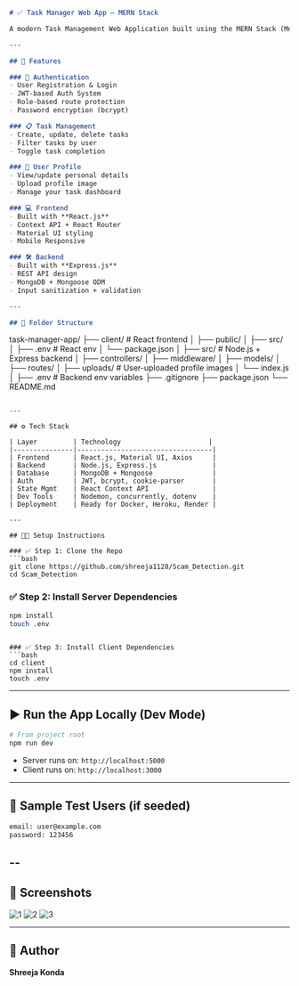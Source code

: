 

```markdown
# ✅ Task Manager Web App – MERN Stack

A modern Task Management Web Application built using the MERN Stack (MongoDB, Express.js, React.js, Node.js). This project is fully functional with **user authentication**, **profile management**, and **task CRUD** (Create, Read, Update, Delete) operations. Designed with clean architecture, responsive UI, and secure backend.

---

## 🚀 Features

### 🔐 Authentication
- User Registration & Login
- JWT-based Auth System
- Role-based route protection
- Password encryption (bcrypt)

### 📋 Task Management
- Create, update, delete tasks
- Filter tasks by user
- Toggle task completion

### 👤 User Profile
- View/update personal details
- Upload profile image
- Manage your task dashboard

### 💻 Frontend
- Built with **React.js**
- Context API + React Router
- Material UI styling
- Mobile Responsive

### 🛠 Backend
- Built with **Express.js**
- REST API design
- MongoDB + Mongoose ODM
- Input sanitization + validation

---

## 📁 Folder Structure

```
task-manager-app/
├── client/                  # React frontend
│   ├── public/
│   ├── src/
│   ├── .env                 # React env
│   └── package.json
│
├── src/                     # Node.js + Express backend
│   ├── controllers/
│   ├── middleware/
│   ├── models/
│   ├── routes/
│   ├── uploads/             # User-uploaded profile images
│   └── index.js
│
├── .env                     # Backend env variables
├── .gitignore
├── package.json
└── README.md
```

---

## ⚙️ Tech Stack

| Layer         | Technology                      |
|---------------|----------------------------------|
| Frontend      | React.js, Material UI, Axios     |
| Backend       | Node.js, Express.js              |
| Database      | MongoDB + Mongoose               |
| Auth          | JWT, bcrypt, cookie-parser       |
| State Mgmt    | React Context API                |
| Dev Tools     | Nodemon, concurrently, dotenv    |
| Deployment    | Ready for Docker, Heroku, Render |

---

## 🧑‍💻 Setup Instructions

### ✅ Step 1: Clone the Repo
```bash
git clone https://github.com/shreeja1128/Scam_Detection.git
cd Scam_Detection
```

### ✅ Step 2: Install Server Dependencies
```bash
npm install
touch .env
```
```

### ✅ Step 3: Install Client Dependencies
```bash
cd client
npm install
touch .env
```

---

## ▶️ Run the App Locally (Dev Mode)

```bash
# From project root
npm run dev
```

- Server runs on: `http://localhost:5000`
- Client runs on: `http://localhost:3000`

---

## 🧪 Sample Test Users (if seeded)
```bash
email: user@example.com
password: 123456
```

--
---

## 📸 Screenshots
![1](https://github.com/user-attachments/assets/4f2a8f0b-cfd8-4d83-875a-6cd2020dccd2)
![2](https://github.com/user-attachments/assets/f5deaf6f-0e88-43ca-aed9-27d93785bce9)
![3](https://github.com/user-attachments/assets/62656c62-a98c-4ce8-aa51-b2c33580309d)






---

## 👤 Author

**Shreeja Konda**  


